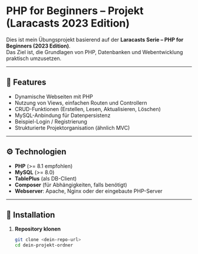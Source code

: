 # PHP for Beginners – Projekt (Laracasts 2023 Edition)

Dies ist mein Übungsprojekt basierend auf der **Laracasts Serie – PHP for Beginners (2023 Edition)**.  
Das Ziel ist, die Grundlagen von PHP, Datenbanken und Webentwicklung praktisch umzusetzen.  

---

## 📌 Features

- Dynamische Webseiten mit PHP
- Nutzung von Views, einfachen Routen und Controllern
- CRUD-Funktionen (Erstellen, Lesen, Aktualisieren, Löschen)
- MySQL-Anbindung für Datenpersistenz
- Beispiel-Login / Registrierung
- Strukturierte Projektorganisation (ähnlich MVC)

---

## ⚙️ Technologien

- **PHP** (>= 8.1 empfohlen)  
- **MySQL** (>= 8.0)  
- **TablePlus** (als DB-Client)  
- **Composer** (für Abhängigkeiten, falls benötigt)  
- **Webserver**: Apache, Nginx oder der eingebaute PHP-Server  

---

## 🚀 Installation

1. **Repository klonen**
   ```bash
   git clone <dein-repo-url>
   cd dein-projekt-ordner
